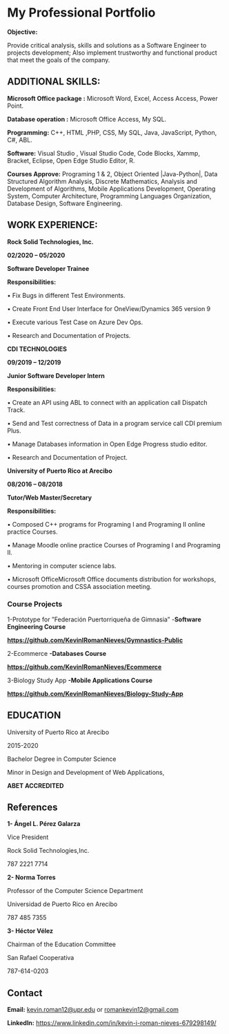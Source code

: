 #  My Professional Portfolio

**Objective:**
 
 Provide critical analysis, skills and solutions as a Software Engineer to projects development; Also implement trustworthy and functional product that meet the goals of the company.

## ADDITIONAL SKILLS:

**Microsoft Office package :** Microsoft Word, Excel, Access Access, Power Point.

**Database operation :** Microsoft Office Access, My SQL.

**Programming:** C++, HTML ,PHP, CSS, My SQL, Java, JavaScript, Python, C#, ABL.

**Software:** Visual Studio , Visual Studio Code, Code Blocks, Xammp, Bracket, Eclipse, Open Edge Studio Editor, R.

**Courses Approve:** Programing 1 & 2, Object Oriented |Java-Python|, Data Structured Algorithm Analysis, Discrete Mathematics, Analysis and Development of Algorithms, Mobile Applications Development, Operating System, Computer Architecture, Programming Languages Organization, Database Design, Software Engineering.



## WORK EXPERIENCE:


**Rock Solid Technologies, Inc.**

**02/2020 – 05/2020**

**Software Developer Trainee**

**Responsibilities:**

• Fix Bugs in different Test Environments.

• Create Front End User Interface for OneView/Dynamics 365 version 9

• Execute various Test Case on Azure Dev Ops.

• Research and Documentation of Projects.

**CDI TECHNOLOGIES**

**09/2019 – 12/2019**

**Junior Software Developer Intern**

**Responsibilities:**

• Create an API using ABL to connect with an application call Dispatch Track.

• Send and Test correctness of Data in a program service call CDI premium Plus.

• Manage Databases information in Open Edge Progress studio editor.

• Research and Documentation of Project.


**University of Puerto Rico at Arecibo**

**08/2016 – 08/2018**

**Tutor/Web Master/Secretary**

**Responsibilities:**

• Composed C++ programs for Programing I and Programing II online practice Courses.

• Manage Moodle online practice Courses of Programing I and Programing II.

• Mentoring in computer science labs.

• Microsoft OfficeMicrosoft Office documents distribution for workshops, courses promotion and CSSA association meeting.

### Course Projects

1-Prototype for ”Federación Puertorriqueña de  Gimnasia” -**Software Engineering Course**

**https://github.com/KevinIRomanNieves/Gymnastics-Public**

2-Ecommerce **-Databases Course**

**https://github.com/KevinIRomanNieves/Ecommerce**

3-Biology Study App **-Mobile Applications Course**

**https://github.com/KevinIRomanNieves/Biology-Study-App**

## EDUCATION 

University of Puerto Rico at Arecibo

2015-2020

Bachelor Degree in Computer Science

Minor in Design and Development of Web Applications, 

**ABET ACCREDITED**

## References 

**1- Ángel L. Pérez Galarza**

Vice President

Rock Solid Technologies,Inc.

787 2221 7714

**2- Norma Torres**

Professor of the Computer Science Department

Universidad de Puerto Rico en Arecibo

787 485 7355

**3- Héctor Vélez**

Chairman of the Education Committee

San Rafael Cooperativa

787-614-0203

## Contact

**Email:** kevin.roman12@upr.edu or romankevin12@gmail.com 

**LinkedIn:** https://www.linkedin.com/in/kevin-i-roman-nieves-679298149/

